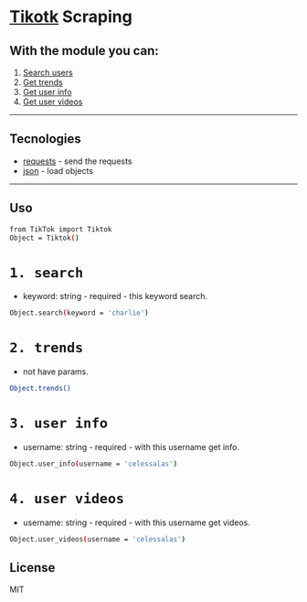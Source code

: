 # [Tikotk](https://www.tiktok.com/) Scraping

## With the module you can:
1. [Search users](#1-search)
2. [Get trends](#2-trends)
3. [Get user info](#3-user-info)
4. [Get user videos](#4-user-videos)


- - -
## Tecnologies
- [requests] - send the requests
- [json] - load objects
- - -
## Uso
```sh
from TikTok import Tiktok
Object = Tiktok()
```
# `1. search`
- keyword: string - required - this keyword search.

```sh
Object.search(keyword = 'charlie')
```
# `2. trends`
- not have params.

```sh
Object.trends()
```
# `3. user info`
- username: string - required - with this username get info.

```sh
Object.user_info(username = 'celessalas')
```
# `4. user videos`
- username: string - required - with this username get videos.

```sh
Object.user_videos(username = 'celessalas')
```

## License

MIT


   [requests]: <https://docs.python-requests.org/en/master/>
   [json]: <https://docs.python.org/3/library/json.html>
